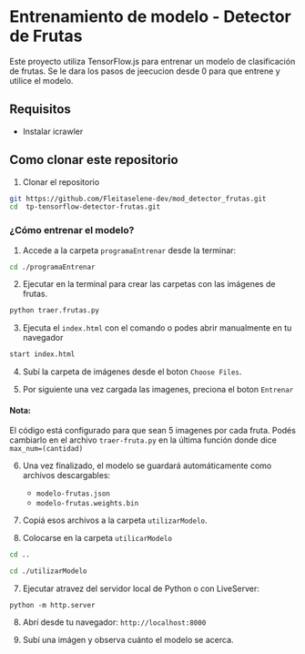 # Entrenamiento de modelo - Detector de Frutas

Este proyecto utiliza TensorFlow.js para entrenar un modelo de clasificación de frutas. Se le dara los pasos de jeecucion desde 0 para que entrene y utilice el modelo.

## Requisitos
- Instalar icrawler
  
## Como clonar este repositorio
1. Clonar el repositorio
```bash
git https://github.com/Fleitaselene-dev/mod_detector_frutas.git
cd  tp-tensorflow-detector-frutas.git
```
### ¿Cómo entrenar el modelo?

1. Accede a la carpeta `programaEntrenar` desde la terminar:
```bash
cd ./programaEntrenar
```
2. Ejecutar en la terminal para crear las carpetas con las imágenes de frutas.
```bash
python traer.frutas.py
```
3. Ejecuta el `index.html` con el comando o podes abrir manualmente en tu navegador
```bash
start index.html
```
4. Subí la carpeta de imágenes desde el boton `Choose Files`.

5. Por siguiente una vez cargada las imagenes, preciona el boton `Entrenar`

#### Nota: 
El código está configurado para que sean 5 imagenes por cada fruta. Podés cambiarlo en el archivo `traer-fruta.py` en la última función donde dice `max_num=(cantidad)`

6. Una vez finalizado, el modelo se guardará automáticamente como archivos descargables:
   - `modelo-frutas.json`
   - `modelo-frutas.weights.bin`

7. Copiá esos archivos a la carpeta `utilizarModelo`.

8. Colocarse en la carpeta `utilicarModelo`
```bash
cd ..

cd ./utilizarModelo
```

7. Ejecutar atravez del servidor local de Python o con LiveServer:
```
python -m http.server

```
8. Abrí desde tu navegador:
`http://localhost:8000`

9. Subí una imágen y observa cuánto el modelo se acerca.
